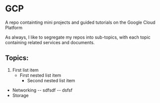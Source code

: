 # GCP
A repo containting mini projects and guided tutorials on the Google Cloud Platform

As always, I like to segregate my repos into sub-topics, with each topic containing related services and documents.

## Topics:
1. First list item
   - First nested list item
     - Second nested list item

- Networking
  -- sdfsdf
  -- dsfsf
- Storage
